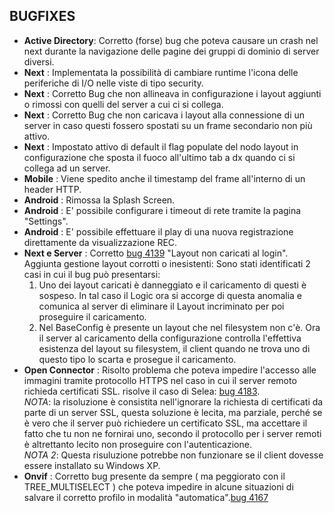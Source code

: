 ## BUGFIXES
- __Active Directory__: Corretto (forse) bug che poteva causare un crash nel next durante la navigazione delle pagine dei gruppi di dominio di server diversi.
- __Next__ : Implementata la possibilità di cambiare runtime l'icona delle periferiche di I/O nelle viste di tipo security.
- __Next__ : Corretto Bug che non allineava in configurazione i layout aggiunti o rimossi con quelli del server a cui ci si collega.
- __Next__ : Corretto Bug che non caricava i layout alla connessione di un server in caso questi fossero spostati su un frame secondario non più attivo.
- __Next__ : Impostato attivo di default il flag populate del nodo layout in configurazione che sposta il fuoco all'ultimo tab a dx quando ci si collega ad un server.
- __Mobile__ : Viene spedito anche il timestamp del frame all'interno di un header HTTP.
- __Android__ : Rimossa la Splash Screen.
- __Android__ : E' possibile configurare i timeout di rete tramite la pagina "Settings".
- __Android__ : E' possibile effettuare il play di una nuova registrazione direttamente da visualizzazione REC.
- __Next e Server__ : Corretto [bug 4139](http://bugzilla.arteco.it/show_bug.cgi?id=4139) "Layout non caricati al login". Aggiunta gestione layout corrotti o inesistenti:  Sono stati identificati 2 casi in cui il bug può presentarsi:
    1. Uno dei layout caricati è danneggiato e il caricamento di questi è sospeso.  In tal caso il Logic ora si accorge di questa anomalia e comunica al server di eliminare il Layout incriminato per poi proseguire il caricamento.
    2. Nel BaseConfig è presente un layout che nel filesystem non c'è.  Ora il server al caricamento della configurazione controlla l'effettiva esistenza del layout su filesystem, il client quando ne trova uno di questo tipo lo scarta e prosegue il caricamento. 
- __Open Connector__ : Risolto problema che poteva impedire l'accesso alle immagini tramite protocollo HTTPS nel caso in cui il server remoto richieda certificati SSL. risolve il caso di Selea: [bug 4183](http://bugzilla.arteco.it/show_bug.cgi?id=4183 ).  
_NOTA_: la risoluzione è consistita nell'ignorare la richiesta di certificati da parte di un server SSL, questa soluzione è lecita, ma parziale, perché se è vero che il server può richiedere un certificato SSL, ma accettare il fatto che tu non ne fornirai uno, secondo il protocollo per i server remoti è altrettanto lecito non proseguire con l'autenticazione.  
_NOTA 2_: Questa risuluzione potrebbe non funzionare se il client dovesse essere installato su Windows XP.
- __Onvif__ : Corretto bug presente da sempre ( ma peggiorato con il TREE_MULTISELECT ) che poteva impedire in alcune situazioni di salvare il corretto profilo in modalità "automatica".[bug 4167](http://bugzilla.arteco.it/show_bug.cgi?id=4167)
